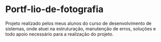 # Portf-lio-de-fotografia
Projeto realizado pelos meus alunos do curso de desenvolvimento de sistemas, onde atuei na estruturação, manutenção de erros, soluções e todo apoio necessário para a realização do projeto.
